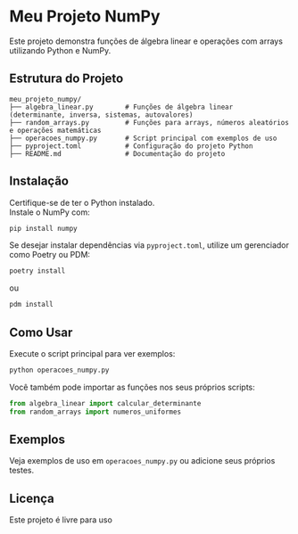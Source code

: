 # Meu Projeto NumPy

Este projeto demonstra funções de álgebra linear e operações com arrays utilizando Python e NumPy.

## Estrutura do Projeto

```
meu_projeto_numpy/
├── algebra_linear.py        # Funções de álgebra linear (determinante, inversa, sistemas, autovalores)
├── random_arrays.py         # Funções para arrays, números aleatórios e operações matemáticas
├── operacoes_numpy.py       # Script principal com exemplos de uso
├── pyproject.toml           # Configuração do projeto Python
├── README.md                # Documentação do projeto
```

## Instalação

Certifique-se de ter o Python instalado.  
Instale o NumPy com:

```bash
pip install numpy
```

Se desejar instalar dependências via `pyproject.toml`, utilize um gerenciador como Poetry ou PDM:

```bash
poetry install
```
ou
```bash
pdm install
```

## Como Usar

Execute o script principal para ver exemplos:

```bash
python operacoes_numpy.py
```

Você também pode importar as funções nos seus próprios scripts:

```python
from algebra_linear import calcular_determinante
from random_arrays import numeros_uniformes
```

## Exemplos

Veja exemplos de uso em `operacoes_numpy.py` ou adicione seus próprios testes.

## Licença

Este projeto é livre para uso